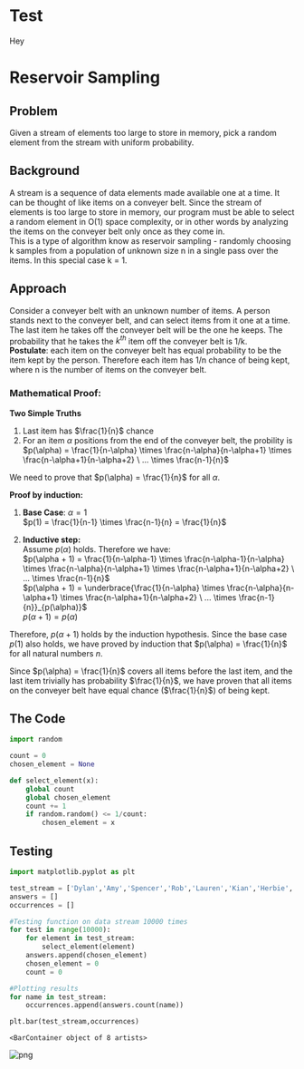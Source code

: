 # Test
Hey 
# Reservoir Sampling 


## Problem 
Given a stream of elements too large to store in memory, pick a random element from the stream with uniform probability.

## Background 
A stream is a sequence of data elements made available one at a time. It can be thought of like items on a conveyer belt. Since the stream of elements is too large to store in memory, our program must be able to select a random element in O(1) space complexity, or in other words by analyzing the items on the conveyer belt only once as they come in.  
This is a type of algorithm know as reservoir sampling - randomly choosing k samples from a population of unknown size n in a single pass over the items. In this special case k = 1. 

## Approach
Consider a conveyer belt with an unknown number of items. A person stands next to the conveyer belt, and can select items from it one at a time. The last item he takes off the conveyer belt will be the one he keeps. The probability that he takes the $k^{th}$ item off the conveyer belt is 1/k.  
**Postulate**: each item on the conveyer belt has equal probability to be the item kept by the person. Therefore each item has 1/n chance of being kept, where n is the number of items on the conveyer belt.
### Mathematical Proof:
**Two Simple Truths**  
1. Last item has $\frac{1}{n}$ chance
2. For an item $\alpha$ positions from the end of the conveyer belt, the probility is $p(\alpha) = \frac{1}{n-\alpha} \times \frac{n-\alpha}{n-\alpha+1} \times \frac{n-\alpha+1}{n-\alpha+2} \ ... \times \frac{n-1}{n}$  
  
  
We need to prove that $p(\alpha) = \frac{1}{n}$ for all $\alpha$.  
  
**Proof by induction:**  
1. **Base Case**: $\alpha = 1$  
$p(1) = \frac{1}{n-1} \times \frac{n-1}{n} = \frac{1}{n}$  
    
2. **Inductive step:**  
Assume $p(\alpha)$ holds. Therefore we have:  
$p(\alpha + 1) = \frac{1}{n-\alpha-1} \times \frac{n-\alpha-1}{n-\alpha} \times \frac{n-\alpha}{n-\alpha+1} \times \frac{n-\alpha+1}{n-\alpha+2} \ ... \times \frac{n-1}{n}$    
$p(\alpha + 1) = \underbrace{\frac{1}{n-\alpha} \times \frac{n-\alpha}{n-\alpha+1} \times \frac{n-\alpha+1}{n-\alpha+2} \ ... \times \frac{n-1}{n}}_{p(\alpha)}$  
$p(\alpha + 1) = p(\alpha)$  
  
  
Therefore, $p(\alpha + 1)$ holds by the induction hypothesis. Since the base case $p(1)$ also holds, we have proved by induction that $p(\alpha) = \frac{1}{n}$ for all natural numbers $n$.  
  
Since $p(\alpha) = \frac{1}{n}$ covers all items before the last item, and the last item trivially has probability $\frac{1}{n}$, we have proven that all items on the conveyer belt have equal chance ($\frac{1}{n}$) of being kept.

## The Code


```python
import random

count = 0
chosen_element = None

def select_element(x):
    global count
    global chosen_element
    count += 1
    if random.random() <= 1/count:
        chosen_element = x
```

## Testing


```python
import matplotlib.pyplot as plt

test_stream = ['Dylan','Amy','Spencer','Rob','Lauren','Kian','Herbie','Diogo']
answers = []
occurrences = []

#Testing function on data stream 10000 times
for test in range(10000):
    for element in test_stream:
        select_element(element) 
    answers.append(chosen_element)
    chosen_element = 0 
    count = 0 

#Plotting results
for name in test_stream:
    occurrences.append(answers.count(name))

plt.bar(test_stream,occurrences)    

```




    <BarContainer object of 8 artists>




    
![png](https://raw.githubusercontent.com/DylWinky/Test/main/output_7_1.png?token=GHSAT0AAAAAAB5NCTUK4H2L5LBDHHY42GVKY6AGNOQ)
    

